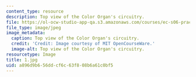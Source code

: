 ```yaml
---
content_type: resource
description: Top view of the Color Organ's circuitry.
file: https://ol-ocw-studio-app-qa.s3.amazonaws.com/courses/ec-s06-practical-electronics-fall-2004/a896d9b656ddcf6c63f808b6a61c0bf5_1.jpg
file_type: image/jpeg
image_metadata:
  caption: Top view of the Color Organ's circuitry.
  credit: 'Credit: Image courtesy of MIT OpenCourseWare.'
  image-alt: Top view of the Color Organ's circuitry.
resourcetype: Image
title: 1.jpg
uid: a896d9b6-56dd-cf6c-63f8-08b6a61c0bf5
---
```

